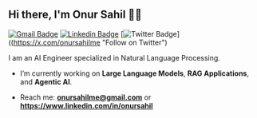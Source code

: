## Hi there, I'm Onur Sahil 👋🏼

[![Gmail Badge](https://img.shields.io/badge/-onursahilme@gmail.com-c14438?style=flat&logo=Gmail&logoColor=white)](mailto:onursahilme@gmail.com "Connect via Email")
[![Linkedin Badge](https://img.shields.io/badge/-Onur%20Sahil-0072b1?style=flat&logo=Linkedin&logoColor=white)](https://www.linkedin.com/in/onur-sahil-cerit "Connect on LinkedIn")
[![Twitter Badge](https://img.shields.io/badge/-@onursahill-00acee?style=flat&logo=Twitter&logoColor=white)]((https://x.com/onursahilme "Follow on Twitter")

I am an AI Engineer specialized in Natural Language Processing.

- I’m currently working on **Large Language Models**, **RAG Applications**, and **Agentic AI**.

- Reach me: **onursahilme@gmail.com** or **https://www.linkedin.com/in/onursahil**

